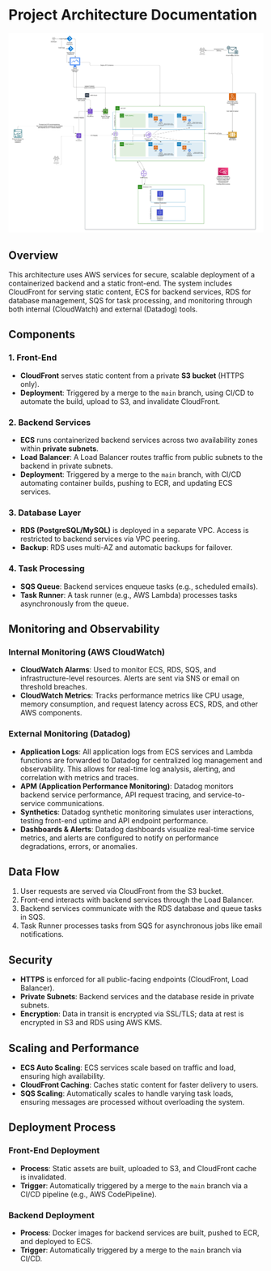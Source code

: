 # Project Architecture Documentation

![Architecture Diagram](assessment.png)


## Overview
This architecture uses AWS services for secure, scalable deployment of a containerized backend and a static front-end. The system includes CloudFront for serving static content, ECS for backend services, RDS for database management, SQS for task processing, and monitoring through both internal (CloudWatch) and external (Datadog) tools.

## Components

### 1. Front-End
- **CloudFront** serves static content from a private **S3 bucket** (HTTPS only).
- **Deployment**: Triggered by a merge to the `main` branch, using CI/CD to automate the build, upload to S3, and invalidate CloudFront.

### 2. Backend Services
- **ECS** runs containerized backend services across two availability zones within **private subnets**.
- **Load Balancer**: A Load Balancer routes traffic from public subnets to the backend in private subnets.
- **Deployment**: Triggered by a merge to the `main` branch, with CI/CD automating container builds, pushing to ECR, and updating ECS services.

### 3. Database Layer
- **RDS (PostgreSQL/MySQL)** is deployed in a separate VPC. Access is restricted to backend services via VPC peering.
- **Backup**: RDS uses multi-AZ and automatic backups for failover.

### 4. Task Processing
- **SQS Queue**: Backend services enqueue tasks (e.g., scheduled emails).
- **Task Runner**: A task runner (e.g., AWS Lambda) processes tasks asynchronously from the queue.

## Monitoring and Observability

### Internal Monitoring (AWS CloudWatch)
- **CloudWatch Alarms**: Used to monitor ECS, RDS, SQS, and infrastructure-level resources. Alerts are sent via SNS or email on threshold breaches.
- **CloudWatch Metrics**: Tracks performance metrics like CPU usage, memory consumption, and request latency across ECS, RDS, and other AWS components.

### External Monitoring (Datadog)
- **Application Logs**: All application logs from ECS services and Lambda functions are forwarded to Datadog for centralized log management and observability. This allows for real-time log analysis, alerting, and correlation with metrics and traces.
- **APM (Application Performance Monitoring)**: Datadog monitors backend service performance, API request tracing, and service-to-service communications.
- **Synthetics**: Datadog synthetic monitoring simulates user interactions, testing front-end uptime and API endpoint performance.
- **Dashboards & Alerts**: Datadog dashboards visualize real-time service metrics, and alerts are configured to notify on performance degradations, errors, or anomalies.

## Data Flow
1. User requests are served via CloudFront from the S3 bucket.
2. Front-end interacts with backend services through the Load Balancer.
3. Backend services communicate with the RDS database and queue tasks in SQS.
4. Task Runner processes tasks from SQS for asynchronous jobs like email notifications.

## Security
- **HTTPS** is enforced for all public-facing endpoints (CloudFront, Load Balancer).
- **Private Subnets**: Backend services and the database reside in private subnets.
- **Encryption**: Data in transit is encrypted via SSL/TLS; data at rest is encrypted in S3 and RDS using AWS KMS.

## Scaling and Performance
- **ECS Auto Scaling**: ECS services scale based on traffic and load, ensuring high availability.
- **CloudFront Caching**: Caches static content for faster delivery to users.
- **SQS Scaling**: Automatically scales to handle varying task loads, ensuring messages are processed without overloading the system.

## Deployment Process

### Front-End Deployment
- **Process**: Static assets are built, uploaded to S3, and CloudFront cache is invalidated.
- **Trigger**: Automatically triggered by a merge to the `main` branch via a CI/CD pipeline (e.g., AWS CodePipeline).

### Backend Deployment
- **Process**: Docker images for backend services are built, pushed to ECR, and deployed to ECS.
- **Trigger**: Automatically triggered by a merge to the `main` branch via CI/CD.
